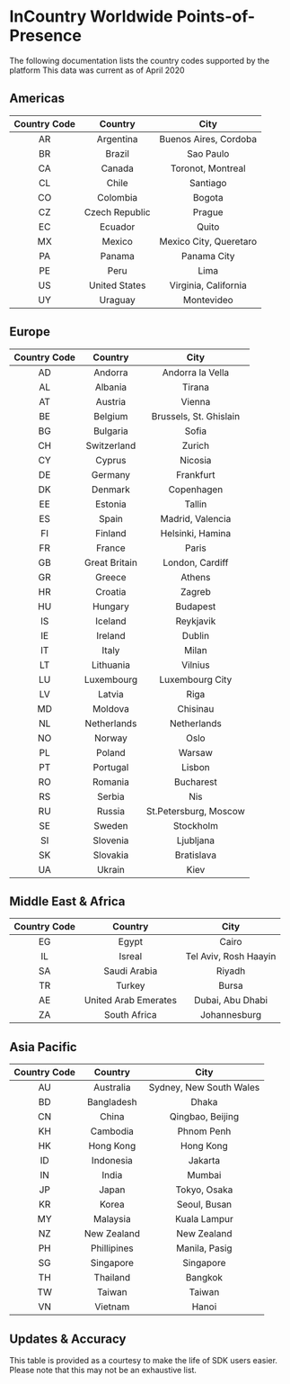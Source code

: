 InCountry Worldwide Points-of-Presence
===========
The following documentation lists the country codes supported by the platform
This data was current as of April 2020

Americas
-----
| Country Code  | Country  | City  |
|:-:|:-:|:-:|
| AR  | Argentina  | Buenos Aires, Cordoba  |
| BR  | Brazil  | Sao Paulo  |
| CA  | Canada  | Toronot, Montreal  |
| CL  | Chile  | Santiago  |
| CO  | Colombia  | Bogota  |
| CZ  | Czech Republic  | Prague  |
| EC  | Ecuador  | Quito  |
| MX  | Mexico  | Mexico City, Queretaro  |
| PA  | Panama  | Panama City  |
| PE  | Peru  | Lima  |
| US  | United States  | Virginia, California  |
| UY  | Uraguay  |  Montevideo |

Europe
-----
| Country Code  | Country  | City  |
|:-:|:-:|:-:|
| AD  |  Andorra | Andorra la Vella  |
| AL  | Albania  | Tirana  |
| AT  | Austria  | Vienna  |
| BE  | Belgium  | Brussels, St. Ghislain  |
| BG  | Bulgaria  | Sofia  |
| CH  | Switzerland  | Zurich  |
| CY  | Cyprus | Nicosia  |
| DE  | Germany  | Frankfurt  |
| DK  | Denmark  | Copenhagen  |
| EE  | Estonia  | Tallin  |
| ES  | Spain  | Madrid, Valencia  |
| FI  | Finland  | Helsinki, Hamina  |
| FR  | France  | Paris  |
| GB  | Great Britain  | London, Cardiff  |
| GR  | Greece  | Athens  |
| HR  | Croatia  | Zagreb  |
| HU  | Hungary  | Budapest  |
| IS  | Iceland  | Reykjavik  |
| IE  | Ireland  | Dublin  |
| IT  | Italy  | Milan  |
| LT  | Lithuania  | Vilnius  |
| LU  | Luxembourg  | Luxembourg City  |
| LV  | Latvia  | Riga  |
| MD  | Moldova  | Chisinau  |
| NL  | Netherlands  | Netherlands  |
| NO  | Norway  | Oslo  |
| PL  | Poland  | Warsaw  |
| PT  | Portugal  | Lisbon  |
| RO  | Romania  | Bucharest  |
| RS  | Serbia  | Nis  |
| RU  | Russia  | St.Petersburg, Moscow  |
| SE  | Sweden  | Stockholm  |
| SI  | Slovenia  | Ljubljana  |
| SK  | Slovakia  | Bratislava  |
| UA  | Ukrain  | Kiev  |

Middle East & Africa
-----
| Country Code  | Country  | City  |
|:-:|:-:|:-:|
| EG  | Egypt  | Cairo  |
| IL  | Isreal  | Tel Aviv, Rosh Haayin  |
| SA  | Saudi Arabia  | Riyadh  |
| TR  | Turkey  | Bursa  |
| AE  | United Arab Emerates  | Dubai, Abu Dhabi  |
| ZA  | South Africa  | Johannesburg  |

Asia Pacific
-----
| Country Code  | Country  | City  |
|:-:|:-:|:-:|
| AU  | Australia  | Sydney, New South Wales  |
| BD  | Bangladesh | Dhaka  |
| CN  | China  | Qingbao, Beijing  |
| KH  | Cambodia  | Phnom Penh  |
| HK  | Hong Kong  | Hong Kong  |
| ID  | Indonesia  | Jakarta  |
| IN  | India  | Mumbai  |
| JP  | Japan  | Tokyo, Osaka  |
| KR  | Korea  | Seoul, Busan  |
| MY  | Malaysia  | Kuala Lampur  |
| NZ  | New Zealand  | New Zealand  |
| PH  | Phillipines  | Manila, Pasig  |
| SG  | Singapore  | Singapore  |
| TH  | Thailand  | Bangkok  |
| TW  | Taiwan  | Taiwan  |
| VN  | Vietnam  | Hanoi  |


Updates & Accuracy
-----
This table is provided as a courtesy to make the life of SDK users easier. Please note that this may not be an exhaustive list.
